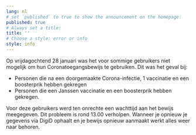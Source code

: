 ```yaml
---
lang: nl
# set `published` to true to show the announcement on the homepage:
published: true
# Always set a title:
title: ''
# Choose a style: error or info
style: info
---
```

Op vrijdagochtend 28 januari was het voor sommige gebruikers niet mogelijk om hun Coronatoegangsbewijs te gebruiken. Dit was het geval bij:

- Personen die na een doorgemaakte Corona-infectie, 1 vaccinatie en een boosterprik hebben gekregen
- Personen die een Janssen vaccinatie en een boosterprik hebben gekregen.

Voor deze gebruikers werd ten onrechte een wachttijd aan het bewijs meegegeven. Dit probleem is rond 13.00 verholpen. Wanneer je opnieuw je gegevens via DigiD ophaalt en je bewijs opnieuw aanmaakt werkt alles weer naar behoren.
